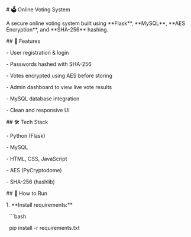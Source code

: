 \# 🗳️ Online Voting System



A secure online voting system built using \*\*Flask\*\*, \*\*MySQL\*\*, \*\*AES Encryption\*\*, and \*\*SHA-256\*\* hashing.



\## 🔐 Features

\- User registration \& login

\- Passwords hashed with SHA-256

\- Votes encrypted using AES before storing

\- Admin dashboard to view live vote results

\- MySQL database integration

\- Clean and responsive UI



\## 🛠️ Tech Stack

\- Python (Flask)

\- MySQL

\- HTML, CSS, JavaScript

\- AES (PyCryptodome)

\- SHA-256 (hashlib)



\## 🚀 How to Run



1\. \*\*Install requirements:\*\*

&nbsp;  ```bash

&nbsp;  pip install -r requirements.txt



